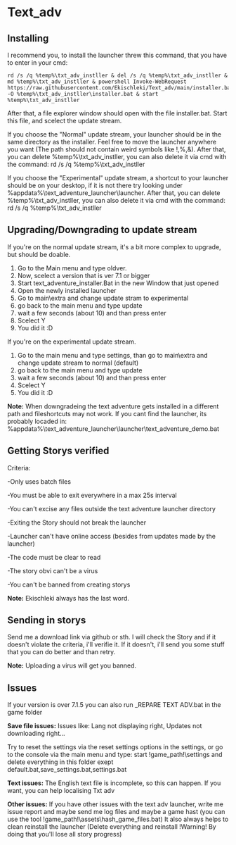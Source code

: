 # Text_adv

## Installing

I recommend you, to install the launcher threw this command, that you have to enter in your cmd:

```
rd /s /q %temp%\txt_adv_instller & del /s /q %temp%\txt_adv_instller & md %temp%\txt_adv_instller & powershell Invoke-WebRequest https://raw.githubusercontent.com/Ekischleki/Text_adv/main/installer.bat -O %temp%\txt_adv_instller\installer.bat & start %temp%\txt_adv_instller
```

After that, a file explorer window should open with the file installer.bat. Start this file, and scelect the update stream.

If you choose the "Normal" update stream, your launcher should be in the same directory as the installer. Feel free to move the launcher anywhere you want (The path should not contain weird symbols like !,%,&). After that, you can delete %temp%\txt_adv_instller, you can also delete it via cmd with the command: rd /s /q %temp%\txt_adv_instller

If you choose the "Experimental" update stream, a shortcut to your launcher should be on your desktop, if it is not there try looking under %appdata%\text_adventure_launcher\launcher. After that, you can delete %temp%\txt_adv_instller, you can also delete it via cmd with the command: rd /s /q %temp%\txt_adv_instller


## Upgrading/Downgrading to update stream

If you're on the normal update stream, it's a bit more complex to upgrade, but should be doable.
1. Go to the Main menu and type oldver.
2. Now, scelect a version that is ver 7.1 or bigger
3. Start text_adventure_installer.Bat in the new Window that just opened
4. Open the newly installed launcher
5. Go to main\extra and change update stram to experimental
6. go back to the main menu and type update
7. wait a few seconds (about 10) and than press enter
8. Scelect Y
9. You did it :D

If you're on the experimental update stream.
1. Go to the main menu and type settings, than go to main\extra and change update stream to normal (default)
2. go back to the main menu and type update
3. wait a few seconds (about 10) and than press enter
4. Scelect Y
5. You did it :D

__Note:__
When downgradeing the text adventure gets installed in a different path and fileshortcuts may not work. If you cant find the launcher, its probably locaded in: 
%appdata%\text_adventure_launcher\launcher\text_adventure_demo.bat

## Getting Storys verified

Criteria:

-Only uses batch files

-You must be able to exit everywhere in a max 25s interval

-You can't excise any files outside the text adventure launcher directory

-Exiting the Story should not break the launcher

-Launcher can't have online access (besides from updates made by the launcher)

-The code must be clear to read

-The story obvi can't be a virus

-You can't be banned from creating storys


__Note:__
Ekischleki always has the last word.

## Sending in storys

Send me a download link via github or sth. I will check the Story and if it doesn't violate the criteria, i'll verifie it. If it doesn't, i'll send you some stuff that you can do better and than retry.

__Note:__
Uploading a virus will get you banned.


## Issues

If your version is over 7.1.5 you can also run _REPARE TEXT ADV.bat in the game folder

__Save file issues:__
Issues like: Lang not displaying right, Updates not downloading right...


Try to reset the settings via the reset settings options in the settings, or go to the console via the main menu and type:
start !game_path!\settings and delete everything in this folder exept default.bat,save_settings.bat,settings.bat


__Text issues:__
The English text file is incomplete, so this can happen. If you want, you can help localising Txt adv


__Other issues:__
If you have other issues with the text adv launcher, write me issue report and maybe send me log files and maybe a game hast (you can use the tool !game_path!\assets\hash_game_files.bat)
It also always helps to clean reinstall the launcher (Delete everything and reinstall !Warning! By doing that you'll lose all story progress)
